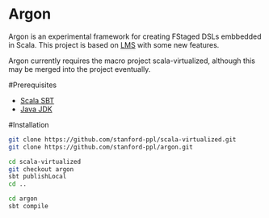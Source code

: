 # Argon
Argon is an experimental framework for creating FStaged DSLs embbedded in Scala.
This project is based on [LMS](https://github.com/TiarkRompf/virtualization-lms-core) with some new features.

Argon currently requires the macro project scala-virtualized, although this may be merged into the project eventually.

#Prerequisites
- [Scala SBT](http://www.scala-sbt.org)
- [Java JDK](http://www.oracle.com/technetwork/java/javase/downloads/index.html)

#Installation
```bash
git clone https://github.com/stanford-ppl/scala-virtualized.git
git clone https://github.com/stanford-ppl/argon.git

cd scala-virtualized
git checkout argon
sbt publishLocal
cd ..

cd argon
sbt compile
```
